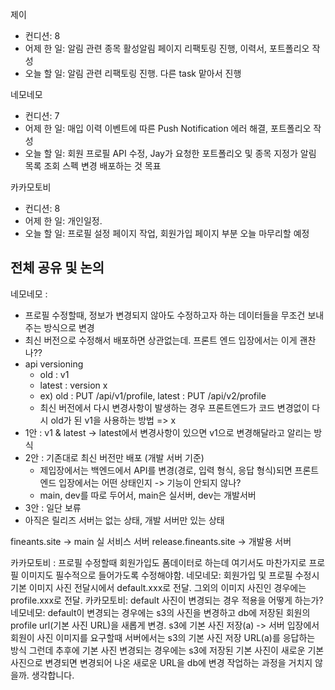 
제이
- 컨디션: 8
- 어제 한 일: 알림  관련 종목  활성알림 페이지 리팩토링 진행, 이력서, 포트폴리오 작성 
- 오늘 할 일: 알림 관련 리팩토링 진행. 다른 task 맡아서 진행

네모네모
- 컨디션: 7
- 어제 한 일: 매입 이력 이벤트에 따른 Push Notification 에러 해결, 포트폴리오 작성 
- 오늘 할 일: 회원 프로필 API 수정, Jay가 요청한 포트폴리오 및 종목 지정가 알림 목록 조회 스펙 변경 배포하는 것 목표

카카모토비
- 컨디션: 8
- 어제 한 일: 개인일정.
- 오늘 할 일: 프로필 설정 페이지 작업, 회원가입 페이지 부분 오늘 마무리할 예정

## 전체 공유 및 논의
네모네모 :
- 프로필 수정할때, 정보가 변경되지 않아도 수정하고자 하는 데이터들을 무조건 보내주는 방식으로 변경
- 최신 버전으로 수정해서 배포하면 상관없는데. 프론트 엔드 입장에서는 이게 괜찬나??
- api versioning
	- old : v1
	- latest : version x
	- ex) old : PUT /api/v1/profile, latest : PUT /api/v2/profile
	- 최신 버전에서 다시 변경사항이 발생하는 경우 프론트엔드가 코드 변경없이 다시 old가 된 v1을 사용하는 방법 => x
- 1안 :  v1 & latest -> latest에서 변경사항이 있으면 v1으로 변경해달라고 알리는 방식
- 2안 : 기존대로 최신 버전만 배포 (개발 서버 기준)
	- 제입장에서는 백엔드에서 API를 변경(경로, 입력 형식, 응답 형식)되면 프론트 엔드 입장에서는 어떤 상태인지 -> 기능이 안되지 않나?
	- main, dev를 따로 두어서, main은 실서버, dev는 개발서버 
- 3안 : 일단 보류
- 아직은 릴리즈 서버는 없는 상태, 개발 서버만 있는 상태

fineants.site -> main 실 서비스 서버
release.fineants.site -> 개발용 서버

카카모토비 : 프로필 수정할때 회원가입도 폼데이터로 하는데 여기서도 마찬가지로 프로필 이미지도 필수적으로 들어가도록 수정해야함.
네모네모: 회원가입 및 프로필 수정시 기본 이미지 사진 전달시에서 default.xxx로 전달. 그외의 이미지 사진인 경우에는 profile.xxx로 전달. 
카카모토비: default 사진이 변경되는 경우 적용을 어떻게 하는가? 
네모네모: default이 변경되는 경우에는 s3의 사진을 변경하고 db에 저장된 회원의 profile url(기본 사진 URL)을 새롭게 변경.
s3에 기본 사진 저장(a) -> 서버 입장에서 회원이 사진 이미지를 요구할때 서버에서는 s3의 기본 사진 저장 URL(a)를 응답하는 방식
그런데 추후에 기본 사진 변경되는 경우에는 s3에 저장된 기본 사진이 새로운 기본 사진으로 변경되면 변경되어 나온 새로운 URL을 db에 변경 작업하는 과정을 거치지 않을까. 생각합니다.